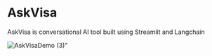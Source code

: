 # AskVisa
AskVisa is conversational AI tool built using Streamlit and Langchain 

![AskVisaDemo (3)](https://user-images.githubusercontent.com/7621910/230008246-94ba7787-81eb-4249-8a68-70ce1987907b.gif)" 
  
